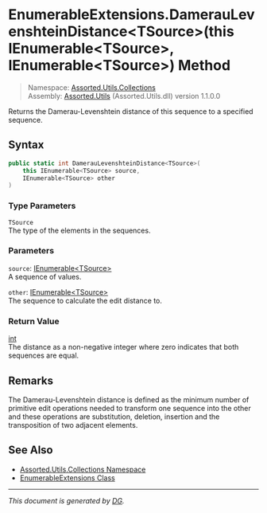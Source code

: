 ﻿# EnumerableExtensions.DamerauLevenshteinDistance\<TSource>(this IEnumerable\<TSource>, IEnumerable\<TSource>) Method

> Namespace: [Assorted.Utils.Collections](index.md#assortedutilscollections-namespace)\
> Assembly: [Assorted.Utils](index.md) (Assorted.Utils.dll) version 1.1.0.0

Returns the Damerau-Levenshtein distance of this sequence to a specified sequence.

## Syntax

```csharp
public static int DamerauLevenshteinDistance<TSource>(
    this IEnumerable<TSource> source, 
    IEnumerable<TSource> other
)
```

### Type Parameters

`TSource`\
The type of the elements in the sequences.

### Parameters

`source`: [IEnumerable\<TSource>](https://docs.microsoft.com/en-us/dotnet/api/system.collections.generic.ienumerable-1)\
A sequence of values.

`other`: [IEnumerable\<TSource>](https://docs.microsoft.com/en-us/dotnet/api/system.collections.generic.ienumerable-1)\
The sequence to calculate the edit distance to.

### Return Value

[int](https://docs.microsoft.com/en-us/dotnet/api/system.int32)\
The distance as a non-negative integer where zero indicates that both sequences are equal.

## Remarks

The Damerau-Levenshtein distance is defined as the minimum number of primitive edit operations needed to transform one sequence into the other and these operations are substitution, deletion, insertion and the transposition of two adjacent elements.

## See Also

- [Assorted.Utils.Collections Namespace](index.md#assortedutilscollections-namespace)
- [EnumerableExtensions Class](Assorted.Utils.Collections.EnumerableExtensions.md)

---

_This document is generated by [DG](https://github.com/Khojasteh/dg)._
